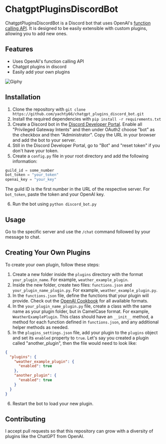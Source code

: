 # ChatgptPluginsDiscordBot

ChatgptPluginsDiscordBot is a Discord bot that uses OpenAI's [function calling API](https://platform.openai.com/docs/guides/gpt/function-calling). It is designed to be easily extensible with custom plugins, allowing you to add new ones.

## Features

- Uses OpenAI's function calling API
- Chatgpt plugins in discord
- Easily add your own plugins

![Giphy](https://media.giphy.com/media/kj2k4sqiyGMcWiES9W/giphy.gif)

## Installation

1. Clone the repository with `git clone https://github.com/yachty66/chatgpt_plugins_discord_bot.git`
2. Install the required dependencies with `pip install -r requirements.txt`
3. Create a Discord bot in the [Discord Developer Portal](https://discord.com/developers/applications). Enable all "Privileged Gateway Intents" and then under OAuth2 choose "bot" as the checkbox and then "Administrator". Copy the URL in your browser and add the bot to your server.
4. Still in the Discord Developer Portal, go to "Bot" and "reset token" if you don't have your token.
5. Create a `config.py` file in your root directory and add the following information:

```python
guild_id = some_number
bot_token = "your_token"
openai_key = "your_key"
```

The guild ID is the first number in the URL of the respective server. For `bot_token`, paste the token and your OpenAI key.

6. Run the bot using `python discord_bot.py`

## Usage

Go to the specific server and use the `/chat` command followed by your message to chat.

## Creating Your Own Plugins

To create your own plugin, follow these steps:

1. Create a new folder inside the `plugins` directory with the format `your_plugin_name`. For example, `weather_example_plugin`.
2. Inside the new folder, create two files: `functions.json` and `your_plugin_name_plugin.py`. For example, `weather_example_plugin.py`.
3. In the `functions.json` file, define the functions that your plugin will provide. Check out the [OpenAI Cookbook](https://github.com/openai/openai-cookbook/blob/main/examples/How_to_call_functions_with_chat_models.ipynb) for all available formats.
4. In the `your_plugin_name_plugin.py` file, create a class with the same name as your plugin folder, but in CamelCase format. For example, `WeatherExamplePlugin`. This class should have an `__init__` method, a method for each function defined in `functions.json`, and any additional helper methods as needed.
5. In the `plugins_settings.json` file, add your plugin to the `plugins` object and set its `enabled` property to `true`. Let's say you created a plugin called "another_plugin", then the file would need to look like:

```json
{
  "plugins": {
    "weather_example_plugin": {
      "enabled": true
    },
    "another_plugin": {
      "enabled": true
    }
  }
}
```

6. Restart the bot to load your new plugin.

## Contributing

I accept pull requests so that this repository can grow with a diversity of plugins like the ChatGPT from OpenAI.